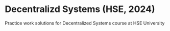 # Decentralizd Systems (HSE, 2024)

Practice work solutions for Decentralized Systems course at HSE University
